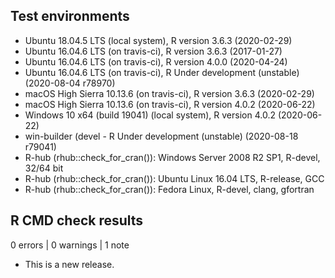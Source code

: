## Test environments
* Ubuntu 18.04.5 LTS (local system), R version 3.6.3 (2020-02-29)
* Ubuntu 16.04.6 LTS (on travis-ci), R version 3.6.3 (2017-01-27)
* Ubuntu 16.04.6 LTS (on travis-ci), R version 4.0.0 (2020-04-24)
* Ubuntu 16.04.6 LTS (on travis-ci), R Under development (unstable) (2020-08-04 r78970)
* macOS High Sierra 10.13.6 (on travis-ci), R version 3.6.3 (2020-02-29)
* macOS High Sierra 10.13.6 (on travis-ci), R version 4.0.2 (2020-06-22)
* Windows 10 x64 (build 19041) (local system), R version 4.0.2 (2020-06-22)
* win-builder (devel - R Under development (unstable) (2020-08-18 r79041)
* R-hub (rhub::check_for_cran()): Windows Server 2008 R2 SP1, R-devel, 32/64 bit
* R-hub (rhub::check_for_cran()): Ubuntu Linux 16.04 LTS, R-release, GCC
* R-hub (rhub::check_for_cran()): Fedora Linux, R-devel, clang, gfortran

## R CMD check results

0 errors | 0 warnings | 1 note

* This is a new release.
